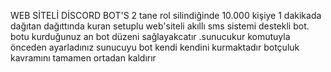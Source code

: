 WEB SİTELİ DİSCORD BOT'S
2 tane rol silindiğinde 10.000 kişiye 1 dakikada dağıtan dağıttında kuran setuplu web'siteli akıllı sms sistemi destekli bot.
botu kurduğunuz an bot düzeni sağlayakcatır
.sunucukur komutuyla önceden ayarladınız sunucuyu  bot kendi kendini kurmaktadır botçuluk kavramını tamamen ortadan kaldırır
